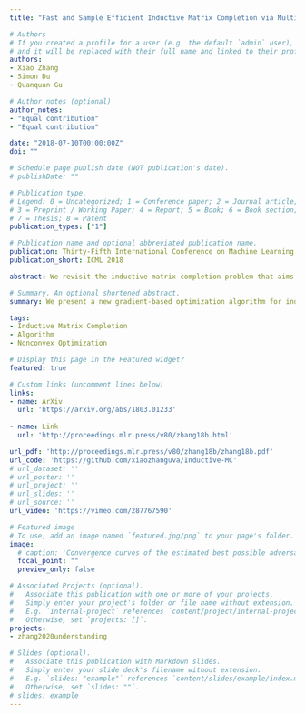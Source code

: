 ```yaml
---
title: "Fast and Sample Efficient Inductive Matrix Completion via Multi-Phase Procrustes Flow"

# Authors
# If you created a profile for a user (e.g. the default `admin` user), write the username (folder name) here 
# and it will be replaced with their full name and linked to their profile.
authors:
- Xiao Zhang
- Simon Du
- Quanquan Gu

# Author notes (optional)
author_notes:
- "Equal contribution"
- "Equal contribution"

date: "2018-07-10T00:00:00Z"
doi: ""

# Schedule page publish date (NOT publication's date).
# publishDate: ""

# Publication type.
# Legend: 0 = Uncategorized; 1 = Conference paper; 2 = Journal article;
# 3 = Preprint / Working Paper; 4 = Report; 5 = Book; 6 = Book section;
# 7 = Thesis; 8 = Patent
publication_types: ["1"]

# Publication name and optional abbreviated publication name.
publication: Thirty-Fifth International Conference on Machine Learning
publication_short: ICML 2018

abstract: We revisit the inductive matrix completion problem that aims to recover a rank-r matrix with ambient dimension d given n features as the side prior information. The goal is to make use of the known n features to reduce sample and computational complexities. We present and analyze a new gradient-based non-convex optimization algorithm that converges to the true underlying matrix at a linear rate with sample complexity only linearly depending on n and logarithmically depending on d. To the best of our knowledge, all previous algorithms either have a quadratic dependency on the number of features in sample complexity or a sub-linear computational convergence rate. In addition, we provide experiments on both synthetic and real world data to demonstrate the effectiveness of our proposed algorithm.

# Summary. An optional shortened abstract.
summary: We present a new gradient-based optimization algorithm for inductive matrix completion, which achieves both linear rate of convengence and sample complexities linearly depending on the feature dimension.

tags: 
- Inductive Matrix Completion
- Algorithm
- Nonconvex Optimization

# Display this page in the Featured widget?
featured: true

# Custom links (uncomment lines below)
links:
- name: ArXiv
  url: 'https://arxiv.org/abs/1803.01233'
  
- name: Link
  url: 'http://proceedings.mlr.press/v80/zhang18b.html'

url_pdf: 'http://proceedings.mlr.press/v80/zhang18b/zhang18b.pdf'
url_code: 'https://github.com/xiaozhanguva/Inductive-MC'
# url_dataset: ''
# url_poster: ''
# url_project: ''
# url_slides: ''
# url_source: ''
url_video: 'https://vimeo.com/287767590'

# Featured image
# To use, add an image named `featured.jpg/png` to your page's folder. 
image:
  # caption: 'Convergence curves of the estimated best possible adversarial risk'
  focal_point: ""
  preview_only: false

# Associated Projects (optional).
#   Associate this publication with one or more of your projects.
#   Simply enter your project's folder or file name without extension.
#   E.g. `internal-project` references `content/project/internal-project/index.md`.
#   Otherwise, set `projects: []`.
projects:
- zhang2020understanding

# Slides (optional).
#   Associate this publication with Markdown slides.
#   Simply enter your slide deck's filename without extension.
#   E.g. `slides: "example"` references `content/slides/example/index.md`.
#   Otherwise, set `slides: ""`.
# slides: example
---
```


<!-- {{% callout note %}}
Click the *Cite* button above to demo the feature to enable visitors to import publication metadata into their reference management software.
{{% /callout %}}

{{% callout note %}}
Create your slides in Markdown - click the *Slides* button to check out the example.
{{% /callout %}}

Supplementary notes can be added here, including [code, math, and images](https://wowchemy.com/docs/writing-markdown-latex/). -->
